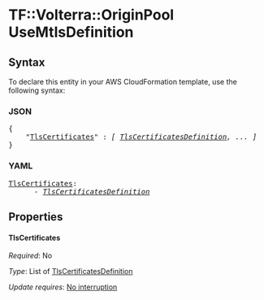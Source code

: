 # TF::Volterra::OriginPool UseMtlsDefinition

## Syntax

To declare this entity in your AWS CloudFormation template, use the following syntax:

### JSON

<pre>
{
    "<a href="#tlscertificates" title="TlsCertificates">TlsCertificates</a>" : <i>[ <a href="tlscertificatesdefinition.md">TlsCertificatesDefinition</a>, ... ]</i>
}
</pre>

### YAML

<pre>
<a href="#tlscertificates" title="TlsCertificates">TlsCertificates</a>: <i>
      - <a href="tlscertificatesdefinition.md">TlsCertificatesDefinition</a></i>
</pre>

## Properties

#### TlsCertificates

_Required_: No

_Type_: List of <a href="tlscertificatesdefinition.md">TlsCertificatesDefinition</a>

_Update requires_: [No interruption](https://docs.aws.amazon.com/AWSCloudFormation/latest/UserGuide/using-cfn-updating-stacks-update-behaviors.html#update-no-interrupt)

